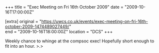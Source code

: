 +++
title = "Exec Meeting on Fri 16th October 2009"
date = "2009-10-16T17:00:00Z"

[extra]
original = "https://uwcs.co.uk/events/exec-meeting-on-fri-16th-october-2009-1474489027449/"    
end = "2009-10-16T18:00:00Z"
location = "DCS"
+++

Weekly chance to whinge at the compsoc exec\! Hopefully short enough to fit into an hour. \>.\>

